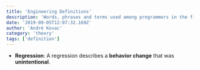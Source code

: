 ```yaml
---
title: 'Engineering Definitions'
description: 'Words, phrases and terms used among programmers in the field of software engineering which might not be very familiar'
date: '2019-09-05T12:07:32.169Z'
author: 'André Kovac'
category: 'theory'
tags: ['definition']
---
```


* **Regression**: A regression describes a **behavior change** that was **unintentional**.